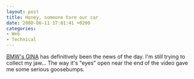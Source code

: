 ```yaml
---
layout: post
title: Honey, someone tore our car
date: 2008-06-11 17:01:41 +0200
categories:
- Web
- Technical
---
```

<p><a href="http://blog.wired.com/cars/2008/06/bmw-builds-a-ca.html">BMW's GINA</a> has definitively been the news of the day. I'm still trying to collect my jaw... The way it's "eyes" open near the end of the video gave me some serious goosebumps.</p>
